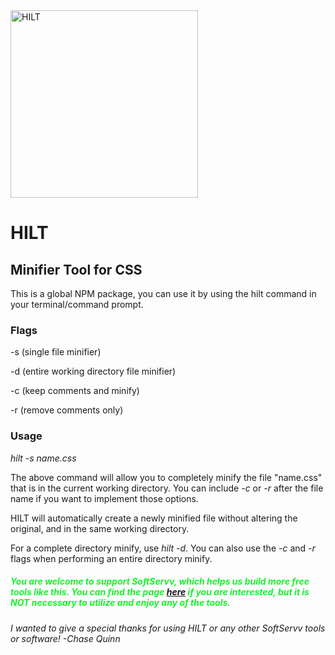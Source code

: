 <img src="https://i.ibb.co/Fm3gZ7r/HILT.png" alt="HILT" style="width: 300px; height: 300px;">
<h1>HILT</h1>
<h2>Minifier Tool for CSS</h2>

This is a global NPM package, you can use it by using the hilt command in your terminal/command prompt.

<h3>Flags</h3>
<p>-s (single file minifier)</p>
<p>-d (entire working directory file minifier)</p>
<p>-c (keep comments and minify)</p>
<p>-r (remove comments only)</p>


<h3>Usage</h3>

*hilt -s name.css*

The above command will allow you to completely minify the file "name.css" that is in the current working directory. You can include *-c* or *-r* after the file name if you want to implement those options.

HILT will automatically create a newly minified file without altering the original, and in the same working directory.

For a complete directory minify, use *hilt -d*. You can also use the *-c* and *-r* flags when performing an entire directory minify.

<h5 style="color: #16f52c;">You are welcome to support SoftServv, which helps us build more free tools like this. You can find the page <a href="https://auras-lite.softservv.com" target="_blank">here</a> if you are interested, but it is NOT necessary to utilize and enjoy any of the tools.</h5>

<h6>I wanted to give a special thanks for using HILT or any other SoftServv tools or software! -Chase Quinn</h6>